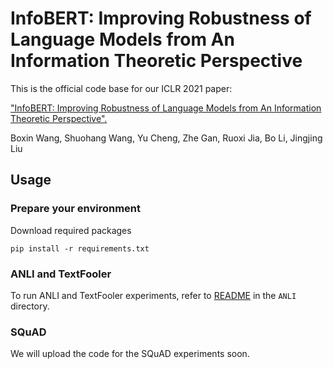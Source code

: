 # InfoBERT: Improving Robustness of Language Models from An Information Theoretic Perspective 

This is the official code base for our ICLR 2021 paper:

["InfoBERT: Improving Robustness of Language Models from An Information Theoretic Perspective".](https://openreview.net/forum?id=hpH98mK5Puk)

Boxin Wang, Shuohang Wang, Yu Cheng, Zhe Gan, Ruoxi Jia, Bo Li, Jingjing Liu

## Usage
### Prepare your environment 

Download required packages
```
pip install -r requirements.txt
```
### ANLI and TextFooler
To run ANLI and TextFooler experiments, refer to [README](https://github.com/AI-secure/InfoBERT/tree/master/ANLI) in the `ANLI` directory.

### SQuAD
We will upload the code for the SQuAD experiments soon. 
